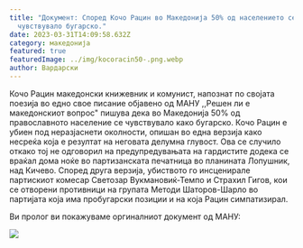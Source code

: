 ```yaml
---
title: "Документ: Според Кочо Рацин во Македонија 50% од населението се
  чувствувало бугарско."
date: 2023-03-31T14:09:58.632Z
category: македонија
featured: true
featuredImage: ../img/kocoracin50-.png.webp
author: Вардарски
---
```


Кочо Рацин македонски книжевник и комунист, напознат по својата поезија во едно свое писание објавено од МАНУ ,,Решен ли е македонскиот вопрос" пишува дека во Македонија 50% од православното население се чувствувало како бугарско. Кочо Рацин е убиен под неразјаснети околности, опишан во една верзија како несреќа која е резултат на неговата делумна глувост. Ова се случило откако тој не одговорил на предупредувањата на гардистите додека се враќал дома ноќе во партизанската печатница во планината Лопушник, над Кичево. Според друга верзија, убиството го инсценирале партискиот комесар Светозар Вукмановиќ-Темпо и Страхил Гигов, кои се отворени противници на групата Методи Шаторов-Шарло во партијата која има пробугарски позиции и на која Рацин симпатизирал.

Ви пролог ви покажуваме оргиналниот документ од МАНУ:

![](../img/kr0074-0001.jpg.webp)
